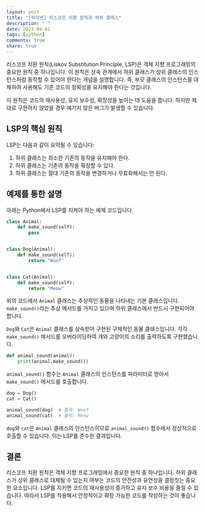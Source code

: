 ```yaml
---
layout: post
title: "[파이썬] 리스코프 치환 원칙과 하위 클래스"
description: " "
date: 2023-09-01
tags: [python]
comments: true
share: true
---
```


리스코프 치환 원칙(Liskov Substitution Principle, LSP)은 객체 지향 프로그래밍의 중요한 원칙 중 하나입니다. 이 원칙은 상속 관계에서 하위 클래스가 상위 클래스의 인스턴스처럼 동작할 수 있어야 한다는 개념을 설명합니다. 즉, 부모 클래스의 인스턴스를 대체하여 사용해도 기존 코드의 정확성을 유지해야 한다는 것입니다.

이 원칙은 코드의 재사용성, 유지 보수성, 확장성을 높이는 데 도움을 줍니다. 하지만 제대로 구현하지 않았을 경우 예기치 않은 버그가 발생할 수 있습니다.

## LSP의 핵심 원칙

LSP는 다음과 같이 요약될 수 있습니다:

1. 하위 클래스는 최소한 기존의 동작을 유지해야 한다.
2. 하위 클래스는 기존의 동작을 확장할 수 있다.
3. 하위 클래스는 절대 기존의 동작을 변경하거나 무효화해서는 안 된다.

## 예제를 통한 설명

아래는 Python에서 LSP를 지켜야 하는 예제 코드입니다. 

```python
class Animal:
    def make_sound(self):
        pass


class Dog(Animal):
    def make_sound(self):
        return "Woof"


class Cat(Animal):
    def make_sound(self):
        return "Meow"
```

위의 코드에서 `Animal` 클래스는 추상적인 동물을 나타내는 기본 클래스입니다. `make_sound()`라는 추상 메서드를 가지고 있으며 하위 클래스에서 반드시 구현되어야 합니다.

`Dog`와 `Cat`은 `Animal` 클래스를 상속받아 구현된 구체적인 동물 클래스입니다. 각각 `make_sound()` 메서드를 오버라이딩하여 개와 고양이의 소리를 출력하도록 구현했습니다.

```python
def animal_sound(animal):
    print(animal.make_sound())
```

`animal_sound()` 함수는 `Animal` 클래스의 인스턴스를 파라미터로 받아서 `make_sound()` 메서드를 호출합니다.

```python
dog = Dog()
cat = Cat()

animal_sound(dog)  # 출력: Woof
animal_sound(cat)  # 출력: Meow
```

`dog`와 `cat`은 `Animal` 클래스의 인스턴스이므로 `animal_sound()` 함수에서 정상적으로 호출할 수 있습니다. 이는 LSP를 준수한 결과입니다.

## 결론

리스코프 치환 원칙은 객체 지향 프로그래밍에서 중요한 원칙 중 하나입니다. 하위 클래스가 상위 클래스로 대체될 수 있는지 여부는 코드의 안전성과 유연성을 결정짓는 중요한 요소입니다. LSP를 지키면 코드의 재사용성이 증가하고 유지 보수 비용을 줄일 수 있습니다. 따라서 LSP를 적용해서 안정적이고 확장 가능한 코드를 작성하는 것이 좋습니다.